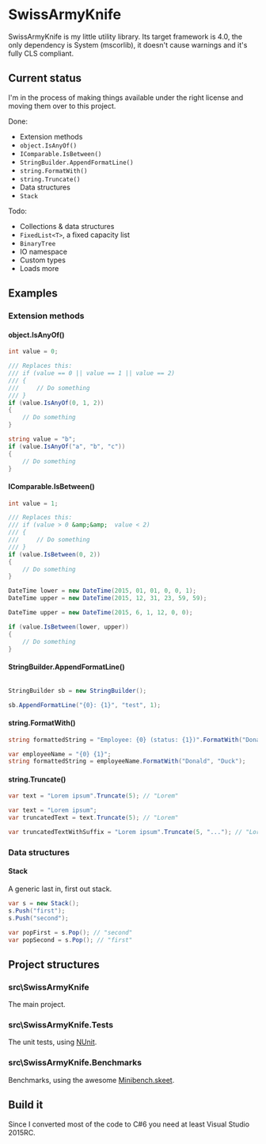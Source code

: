 # SwissArmyKnife

SwissArmyKnife is my little utility library. Its target framework is 4.0, the only dependency is System (mscorlib), it doesn't cause warnings and it's fully CLS compliant.

## Current status

I'm in the process of making things available under the right license and moving them over to this project.

Done: 
* Extension methods
 * `object.IsAnyOf()`
 * `IComparable.IsBetween()`
 * `StringBuilder.AppendFormatLine()`
 * `string.FormatWith()`
 * `string.Truncate()`
* Data structures
 * `Stack`

Todo:
* Collections & data structures
 * `FixedList<T>`, a fixed capacity list
 * `BinaryTree`
* IO namespace
* Custom types
* Loads more

## Examples

### Extension methods

#### object.IsAnyOf()

```csharp
int value = 0;

/// Replaces this:
/// if (value == 0 || value == 1 || value == 2)
/// {
///     // Do something
/// }
if (value.IsAnyOf(0, 1, 2))
{
    // Do something
}
```

```csharp
string value = "b";
if (value.IsAnyOf("a", "b", "c"))
{
    // Do something
}
```

#### IComparable.IsBetween()
```csharp
int value = 1;

/// Replaces this:
/// if (value > 0 &amp;&amp;  value < 2)
/// {
///     // Do something
/// }
if (value.IsBetween(0, 2))
{
    // Do something
}
```

```csharp
DateTime lower = new DateTime(2015, 01, 01, 0, 0, 1);
DateTime upper = new DateTime(2015, 12, 31, 23, 59, 59);

DateTime upper = new DateTime(2015, 6, 1, 12, 0, 0);

if (value.IsBetween(lower, upper))
{
    // Do something
}
```

#### StringBuilder.AppendFormatLine()
```csharp

StringBuilder sb = new StringBuilder();

sb.AppendFormatLine("{0}: {1}", "test", 1);
```

#### string.FormatWith()

```csharp
string formattedString = "Employee: {0} (status: {1})".FormatWith("Donald Duck", "Fired");
```

```csharp
var employeeName = "{0} {1}";
string formattedString = employeeName.FormatWith("Donald", "Duck");
```

#### string.Truncate()

```csharp
var text = "Lorem ipsum".Truncate(5); // "Lorem"
```

```csharp
var text = "Lorem ipsum";
var truncatedText = text.Truncate(5); // "Lorem"
```

```csharp
var truncatedTextWithSuffix = "Lorem ipsum".Truncate(5, "..."); // "Lorem..."
```

### Data structures

#### Stack

A generic last in, first out stack.

```csharp
var s = new Stack();
s.Push("first");
s.Push("second");

var popFirst = s.Pop(); // "second"
var popSecond = s.Pop(); // "first"
```

## Project structures

### src\SwissArmyKnife

The main project.

### src\SwissArmyKnife.Tests

The unit tests, using [NUnit](http://www.nunit.org).

### src\SwissArmyKnife.Benchmarks

Benchmarks, using the awesome [Minibench.skeet](https://github.com/akamsteeg/minibench.skeet).

## Build it

Since I converted most of the code to C#6 you need at least Visual Studio 2015RC.
